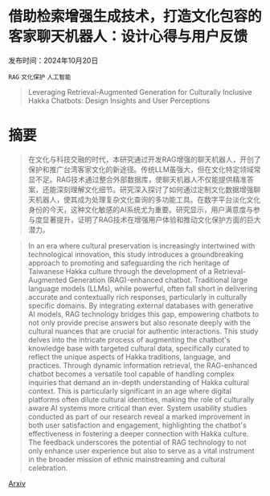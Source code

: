 # 借助检索增强生成技术，打造文化包容的客家聊天机器人：设计心得与用户反馈

发布时间：2024年10月20日

`RAG` `文化保护` `人工智能`

> Leveraging Retrieval-Augmented Generation for Culturally Inclusive Hakka Chatbots: Design Insights and User Perceptions

# 摘要

> 在文化与科技交融的时代，本研究通过开发RAG增强的聊天机器人，开创了保护和推广台湾客家文化的新途径。传统LLM虽强大，但在文化特定领域常显不足。RAG技术通过整合外部数据库，使聊天机器人不仅能提供精准答案，还能深刻理解文化细节。研究深入探讨了如何通过定制文化数据增强聊天机器人，使其成为处理复杂文化查询的多功能工具。在数字平台淡化文化身份的今天，这种文化敏感的AI系统尤为重要。研究显示，用户满意度与参与度显著提升，证明了RAG技术在增强用户体验和推动文化保护方面的巨大潜力。

> In an era where cultural preservation is increasingly intertwined with technological innovation, this study introduces a groundbreaking approach to promoting and safeguarding the rich heritage of Taiwanese Hakka culture through the development of a Retrieval-Augmented Generation (RAG)-enhanced chatbot. Traditional large language models (LLMs), while powerful, often fall short in delivering accurate and contextually rich responses, particularly in culturally specific domains. By integrating external databases with generative AI models, RAG technology bridges this gap, empowering chatbots to not only provide precise answers but also resonate deeply with the cultural nuances that are crucial for authentic interactions. This study delves into the intricate process of augmenting the chatbot's knowledge base with targeted cultural data, specifically curated to reflect the unique aspects of Hakka traditions, language, and practices. Through dynamic information retrieval, the RAG-enhanced chatbot becomes a versatile tool capable of handling complex inquiries that demand an in-depth understanding of Hakka cultural context. This is particularly significant in an age where digital platforms often dilute cultural identities, making the role of culturally aware AI systems more critical than ever. System usability studies conducted as part of our research reveal a marked improvement in both user satisfaction and engagement, highlighting the chatbot's effectiveness in fostering a deeper connection with Hakka culture. The feedback underscores the potential of RAG technology to not only enhance user experience but also to serve as a vital instrument in the broader mission of ethnic mainstreaming and cultural celebration.

[Arxiv](https://arxiv.org/abs/2410.15572)